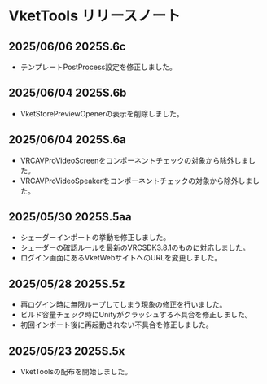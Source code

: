 
# VketTools リリースノート

## 2025/06/06 2025S.6c

- テンプレートPostProcess設定を修正しました。

## 2025/06/04 2025S.6b

- VketStorePreviewOpenerの表示を削除しました。

## 2025/06/04 2025S.6a

- VRCAVProVideoScreenをコンポーネントチェックの対象から除外しました。
- VRCAVProVideoSpeakerをコンポーネントチェックの対象から除外しました。

## 2025/05/30 2025S.5aa

- シェーダーインポートの挙動を修正しました。
- シェーダーの確認ルールを最新のVRCSDK3.8.1のものに対応しました。
- ログイン画面にあるVketWebサイトへのURLを変更しました。

## 2025/05/28 2025S.5z

- 再ログイン時に無限ループしてしまう現象の修正を行いました。
- ビルド容量チェック時にUnityがクラッシュする不具合を修正しました。
- 初回インポート後に再起動されない不具合を修正しました。

## 2025/05/23 2025S.5x

- VketToolsの配布を開始しました。